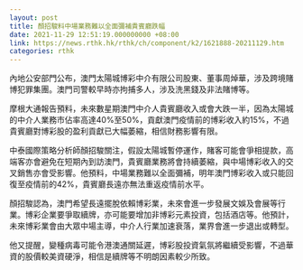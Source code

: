 ```yaml
---
layout: post
title: 顏招駿料中場業務難以全面彌補貴賓廳跌幅
date: 2021-11-29 12:51:19.000000000 +08:00
link: https://news.rthk.hk/rthk/ch/component/k2/1621888-20211129.htm
categories: rthk
---
```


內地公安部門公布，澳門太陽城博彩中介有限公司股東、董事周焯華，涉及跨境賭博犯罪集團。澳門司警較早時亦拘捕多人，涉及洗黑錢及非法賭博等。

摩根大通報告預料，未來數星期澳門中介人貴賓廳收入或會大跌一半，因為太陽城的中介人業務市佔率高達40%至50%，貢獻澳門疫情前的博彩收入約15%，不過貴賓廳對博彩股的盈利貢獻已大幅萎縮，相信財務影響有限。

中泰國際策略分析師顏招駿關注，假設太陽城暫停運作，賭客可能會爭相提款，高端客亦會避免在短期內到訪澳門，貴賓廳業務將會持續萎縮，與中場博彩收入的交叉銷售亦會受影響。他預料，中場業務難以全面彌補，明年澳門博彩收入或只能回復至疫情前的42%，貴賓廳長遠亦無法重返疫情前水平。

顏招駿認為，澳門希望長遠擺脫依賴博彩業，未來會進一步發展文娛及會展等行業。博彩企業要爭取續牌，亦可能要增加非博彩元素投資，包括酒店等。他預計，未來博彩業會由大眾中場主導，中介人行業加速衰落，業界會進一步退出或轉型。

他又提醒，變種病毒可能令港澳通關延遲，博彩股投資氣氛將繼續受影響，不過華資的股價較美資硬淨，相信是續牌等不明朗因素較少所致。

